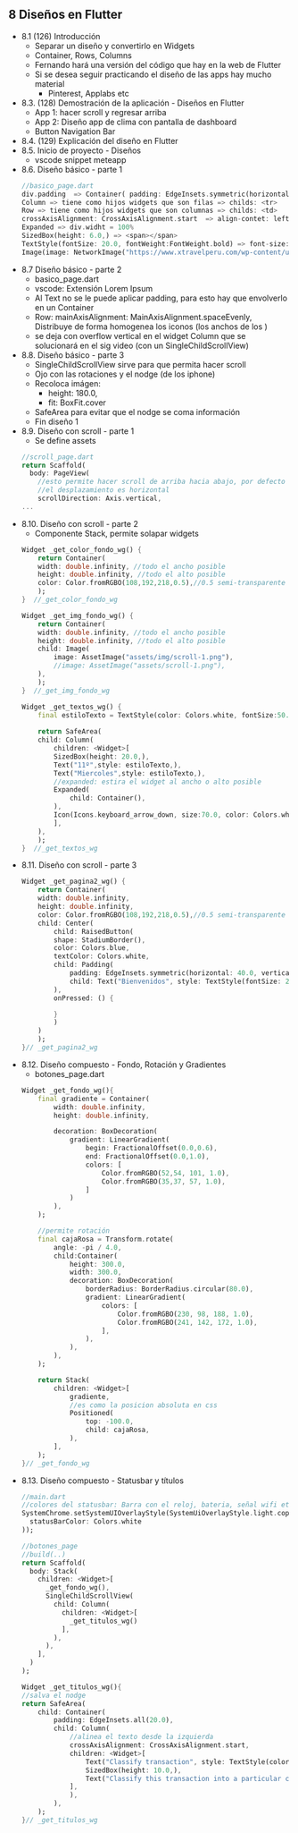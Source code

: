 ## 8 Diseños en Flutter
- 8.1 (126) Introducción
    - Separar un diseño y convertirlo en Widgets 
    - Container, Rows, Columns
    - Fernando hará una versión del código que hay en la web de Flutter
    - Si se desea seguir practicando el diseño de las apps hay mucho material
        - Pinterest, Applabs etc
- 8.3. (128) Demostración de la aplicación - Diseños en Flutter
    - App 1: hacer scroll y regresar arriba
    - App 2: Diseño app de clima con pantalla de dashboard
    - Button Navigation Bar
- 8.4. (129) Explicación del diseño en Flutter
- 8.5. Inicio de proyecto - Diseños
    - vscode snippet meteapp
- 8.6. Diseño básico - parte 1
    ```dart
    //basico_page.dart
    div.padding  => Container( padding: EdgeInsets.symmetric(horizontal: 30.0, vertical: 20.0),
    Column => tiene como hijos widgets que son filas => childs: <tr>
    Row => tiene como hijos widgets que son columnas => childs: <td>
    crossAxisAlignment: CrossAxisAlignment.start  => align-contet: left
    Expanded => div.widht = 100%
    SizedBox(height: 6.0,) => <span></span>
    TextStyle(fontSize: 20.0, fontWeight:FontWeight.bold) => font-size:20; font-weight:bold; 
    Image(image: NetworkImage("https://www.xtravelperu.com/wp-content/uploads/2016/12/machupicchu-santa-teresa.jpg"),), => <img href=>
    ```
- 8.7 Diseño básico - parte 2
    - basico_page.dart
    - vscode: Extensión Lorem Ipsum
    - Al Text no se le puede aplicar padding, para esto hay que envolverlo en un Container
    - Row: mainAxisAlignment: MainAxisAlignment.spaceEvenly, Distribuye de forma homogenea los iconos (los anchos de los <td>)
    - se deja con overflow vertical en el widget Column que se solucionará en el sig video (con un SingleChildScrollView)
- 8.8. Diseño básico - parte 3
    - SingleChildScrollView sirve para que permita hacer scroll
    - Ojo con las rotaciones y el nodge (de los iphone)
    - Recoloca imágen:
        - height: 180.0,
        - fit: BoxFit.cover  
    - SafeArea para evitar que el nodge se coma información
    - Fin diseño 1
- 8.9. Diseño con scroll - parte 1
    - Se define assets
    ```dart
    //scroll_page.dart
    return Scaffold(
      body: PageView(
        //esto permite hacer scroll de arriba hacia abajo, por defecto 
        //el desplazamiento es horizontal
        scrollDirection: Axis.vertical,
    ...
    ```
- 8.10. Diseño con scroll - parte 2
    - Componente Stack, permite solapar widgets
    ```dart
    Widget _get_color_fondo_wg() {
        return Container(
        width: double.infinity, //todo el ancho posible
        height: double.infinity, //todo el alto posible
        color: Color.fromRGBO(108,192,218,0.5),//0.5 semi-transparente
        );
    }  //_get_color_fondo_wg

    Widget _get_img_fondo_wg() {
        return Container(
        width: double.infinity, //todo el ancho posible
        height: double.infinity, //todo el alto posible
        child: Image(
            image: AssetImage("assets/img/scroll-1.png"),
            //image: AssetImage("assets/scroll-1.png"),
        ),
        );
    }  //_get_img_fondo_wg

    Widget _get_textos_wg() {
        final estiloTexto = TextStyle(color: Colors.white, fontSize:50.0);
        
        return SafeArea(
        child: Column( 
            children: <Widget>[
            SizedBox(height: 20.0,),
            Text("11º",style: estiloTexto,),
            Text("Miercoles",style: estiloTexto,),
            //expanded: estira el widget al ancho o alto posible
            Expanded(
                child: Container(),
            ),
            Icon(Icons.keyboard_arrow_down, size:70.0, color: Colors.white),
            ],
        ),
        );
    }  //_get_textos_wg      
    ```
- 8.11. Diseño con scroll - parte 3
    ```dart
    Widget _get_pagina2_wg() {
        return Container(
        width: double.infinity,
        height: double.infinity,
        color: Color.fromRGBO(108,192,218,0.5),//0.5 semi-transparente
        child: Center(
            child: RaisedButton(
            shape: StadiumBorder(),
            color: Colors.blue,
            textColor: Colors.white,
            child: Padding(
                padding: EdgeInsets.symmetric(horizontal: 40.0, vertical: 20.0),
                child: Text("Bienvenidos", style: TextStyle(fontSize: 20.0),),
            ),
            onPressed: () {

            }
            )
        )
        );
    }// _get_pagina2_wg
    ```
- 8.12. Diseño compuesto - Fondo, Rotación y Gradientes
    - botones_page.dart
    ```dart
    Widget _get_fondo_wg(){
        final gradiente = Container(
            width: double.infinity,
            height: double.infinity,

            decoration: BoxDecoration(
                gradient: LinearGradient(
                    begin: FractionalOffset(0.0,0.6),
                    end: FractionalOffset(0.0,1.0),
                    colors: [
                        Color.fromRGBO(52,54, 101, 1.0),
                        Color.fromRGBO(35,37, 57, 1.0),
                    ]
                )
            ),
        );

        //permite rotación
        final cajaRosa = Transform.rotate(
            angle: -pi / 4.0,
            child:Container(
                height: 300.0,
                width: 300.0,
                decoration: BoxDecoration(
                    borderRadius: BorderRadius.circular(80.0),
                    gradient: LinearGradient(
                        colors: [
                            Color.fromRGBO(230, 98, 188, 1.0),
                            Color.fromRGBO(241, 142, 172, 1.0),
                        ],
                    ),
                ),
            ),
        );

        return Stack(
            children: <Widget>[
                gradiente,
                //es como la posicion absoluta en css
                Positioned(
                    top: -100.0,
                    child: cajaRosa,
                ),
            ],
        );
    }// _get_fondo_wg
    ```
- 8.13. Diseño compuesto - Statusbar y títulos
    ```dart
    //main.dart
    //colores del statusbar: Barra con el reloj, bateria, señal wifi etc
    SystemChrome.setSystemUIOverlayStyle(SystemUiOverlayStyle.light.copyWith(
      statusBarColor: Colors.white
    ));

    //botones_page
    //build(..)
    return Scaffold(
      body: Stack(
        children: <Widget>[
          _get_fondo_wg(),
          SingleChildScrollView(
            child: Column(
              children: <Widget>[
                _get_titulos_wg()
              ],
            ),
          ),
        ],
      )
    ); 

    Widget _get_titulos_wg(){
    //salva el nodge
    return SafeArea(
        child: Container(
            padding: EdgeInsets.all(20.0),
            child: Column(
                //alinea el texto desde la izquierda
                crossAxisAlignment: CrossAxisAlignment.start,
                children: <Widget>[
                    Text("Classify transaction", style: TextStyle(color: Colors.white,fontSize: 30.0, fontWeight:FontWeight.bold)),
                    SizedBox(height: 10.0,),
                    Text("Classify this transaction into a particular category", style: TextStyle(color:Colors.white,fontSize: 18.0,)),
                ],
                ),
            ),
        );
    }// _get_titulos_wg   
    ```


